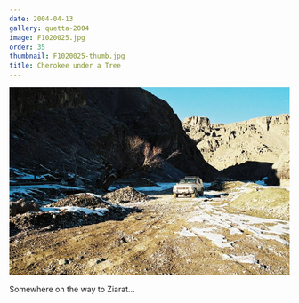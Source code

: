 ```yaml
---
date: 2004-04-13
gallery: quetta-2004
image: F1020025.jpg
order: 35
thumbnail: F1020025-thumb.jpg
title: Cherokee under a Tree
---
```


![Cherokee under a Tree](./F1020025.jpg)

Somewhere on the way to Ziarat...
